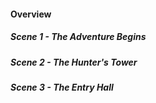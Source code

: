 #### Overview

##### Scene 1 - The Adventure Begins

##### Scene 2 - The Hunter's Tower

##### Scene 3 - The Entry Hall


